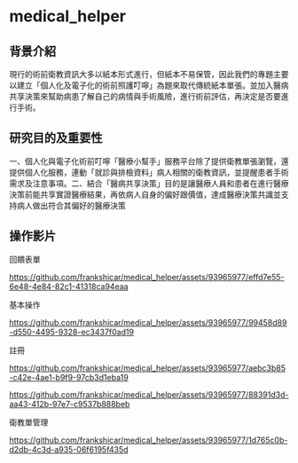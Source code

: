 # medical_helper

## 背景介紹
現行的術前衛教資訊大多以紙本形式進行，但紙本不易保管，因此我們的專題主要以建立「個人化及電子化的術前照護叮嚀」為題來取代傳統紙本單張。並加入醫病共享決策來幫助病患了解自己的病情與手術風險，進行術前評估，再決定是否要進行手術。

## 研究目的及重要性
一、個人化與電子化術前叮嚀「醫療小幫手」服務平台除了提供衛教單張瀏覽，還提供個人化服務，連動「就診與排檢資料」病人相關的衛教資訊，並提醒患者手術需求及注意事項。二、結合「醫病共享決策」目的是讓醫療人員和患者在進行醫療決策前能共享實證醫療結果，再依病人自身的偏好跟價值，達成醫療決策共識並支持病人做出符合其偏好的醫療決策

## 操作影片
回饋表單

https://github.com/frankshicar/medical_helper/assets/93965977/effd7e55-6e48-4e84-82c1-41318ca94eaa

基本操作

https://github.com/frankshicar/medical_helper/assets/93965977/99458d89-d550-4495-9328-ec3437f0ad19

註冊


https://github.com/frankshicar/medical_helper/assets/93965977/aebc3b85-c42e-4ae1-b9f9-97cb3d1eba19


https://github.com/frankshicar/medical_helper/assets/93965977/88391d3d-aa43-412b-97e7-c9537b888beb


衛教單管理


https://github.com/frankshicar/medical_helper/assets/93965977/1d765c0b-d2db-4c3d-a935-06f6195f435d



